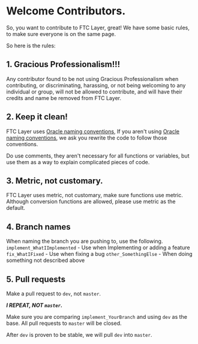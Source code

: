 # Welcome Contributors.

So, you want to contribute to FTC Layer, great!
We have some basic rules, to make sure everyone is on the same page.

So here is the rules:

## 1. Gracious Professionalism!!!

Any contributor found to be not using Gracious Professionalism when contributing, or discriminating, harassing, or not being welcoming to any individual or group, will not be allowed to contribute, and will have their credits and name be removed from FTC Layer.

## 2. Keep it clean!

FTC Layer uses [Oracle naming conventions](https://www.oracle.com/java/technologies/javase/codeconventions-namingconventions.html), If you aren't using [Oracle naming conventions](https://www.oracle.com/java/technologies/javase/codeconventions-namingconventions.html), we ask you rewrite the code to follow those conventions.

Do use comments, they aren't necessary for all functions or variables, but use them as a way to explain complicated pieces of code.

## 3. Metric, not customary.
FTC Layer uses metric, not customary, make sure functions use metric. Although conversion functions are allowed, please use metric as the default.

## 4. Branch names
When naming the branch you are pushing to, use the following.
`implement_WhatIImplemented` - Use when Implementing or adding a feature
`fix_WhatIFixed` - Use when fixing a bug
`other_SomethingElse` - When doing something not described above

## 5. Pull requests
Make a pull request to `dev`, not `master`.

**_I REPEAT, NOT `master`._**

Make sure you are comparing `implement_YourBranch` and using `dev` as the base.
All pull requests to `master` will be closed.

After `dev` is proven to be stable, we will pull `dev` into `master`. 